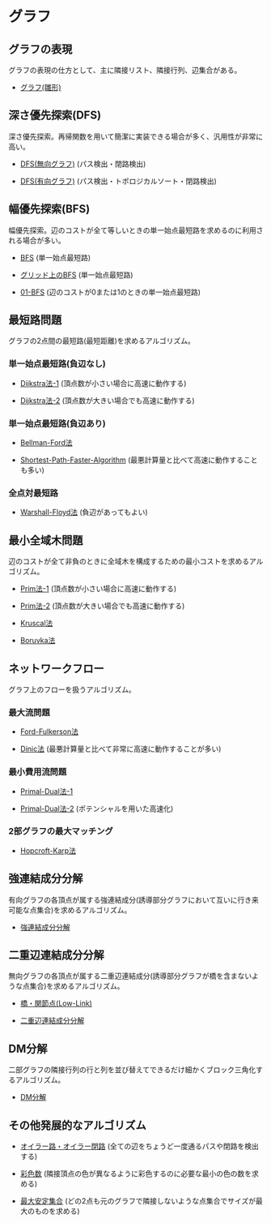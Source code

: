 # グラフ

## グラフの表現
グラフの表現の仕方として、主に隣接リスト、隣接行列、辺集合がある。

- [グラフ(雛形)](https://github.com/tokusakurai/Library/blob/main/Graph/Graph_Template.hpp)

## 深さ優先探索(DFS)
深さ優先探索。再帰関数を用いて簡潔に実装できる場合が多く、汎用性が非常に高い。

- [DFS(無向グラフ)](https://github.com/tokusakurai/Library/blob/main/Graph/DFS_Undirected.hpp) (パス検出・閉路検出)

- [DFS(有向グラフ)](https://github.com/tokusakurai/Library/blob/main/Graph/DFS_Directed.hpp) (パス検出・トポロジカルソート・閉路検出)

## 幅優先探索(BFS)
幅優先探索。辺のコストが全て等しいときの単一始点最短路を求めるのに利用される場合が多い。

- [BFS](https://github.com/tokusakurai/Library/blob/main/Graph/BFS.hpp) (単一始点最短路)

- [グリッド上のBFS](https://github.com/tokusakurai/Library/blob/main/Graph/Grid_BFS.hpp) (単一始点最短路)

- [01-BFS](https://github.com/tokusakurai/Library/blob/main/Graph/01-BFS.hpp) (辺のコストが0または1のときの単一始点最短路)

## 最短路問題
グラフの2点間の最短路(最短距離)を求めるアルゴリズム。

### 単一始点最短路(負辺なし)

- [Dijkstra法-1](https://github.com/tokusakurai/Library/blob/main/Graph/Dijkstra-1.hpp) (頂点数が小さい場合に高速に動作する)

- [Dijkstra法-2](https://github.com/tokusakurai/Library/blob/main/Graph/Dijkstra-2.hpp) (頂点数が大きい場合でも高速に動作する)

### 単一始点最短路(負辺あり)

- [Bellman-Ford法](https://github.com/tokusakurai/Library/blob/main/Graph/Bellman-Ford.hpp)

- [Shortest-Path-Faster-Algorithm](https://github.com/tokusakurai/Library/blob/main/Graph/Shortest_Path_Fast_Algorithm.hpp) (最悪計算量と比べて高速に動作することも多い)

### 全点対最短路

- [Warshall-Floyd法](https://github.com/tokusakurai/Library/blob/main/Graph/Warshall-Floyd.hpp) (負辺があってもよい)

## 最小全域木問題
辺のコストが全て非負のときに全域木を構成するための最小コストを求めるアルゴリズム。

- [Prim法-1](https://github.com/tokusakurai/Library/blob/main/Graph/Prim-1.hpp) (頂点数が小さい場合に高速に動作する)

- [Prim法-2](https://github.com/tokusakurai/Library/blob/main/Graph/Prim-2.hpp) (頂点数が大きい場合でも高速に動作する)

- [Kruscal法](https://github.com/tokusakurai/Library/blob/main/Graph/Kruscal.hpp)

- [Boruvka法](https://github.com/tokusakurai/Library/blob/main/Graph/Boruvka.hpp)

## ネットワークフロー
グラフ上のフローを扱うアルゴリズム。

### 最大流問題

- [Ford-Fulkerson法](https://github.com/tokusakurai/Library/blob/main/Graph/Ford-Fulkerson.hpp)

- [Dinic法](https://github.com/tokusakurai/Library/blob/main/Graph/Dinic.hpp) (最悪計算量と比べて非常に高速に動作することが多い)

### 最小費用流問題

- [Primal-Dual法-1](https://github.com/tokusakurai/Library/blob/main/Graph/Primal-Dual-1.hpp)

- [Primal-Dual法-2](https://github.com/tokusakurai/Library/blob/main/Graph/Primal-Dual-2.hpp) (ポテンシャルを用いた高速化)

### 2部グラフの最大マッチング

- [Hopcroft-Karp法](https://github.com/tokusakurai/Library/blob/main/Graph/Hopcroft-Karp.hpp)

## 強連結成分分解
有向グラフの各頂点が属する強連結成分(誘導部分グラフにおいて互いに行き来可能な点集合)を求めるアルゴリズム。

- [強連結成分分解](https://github.com/tokusakurai/Library/blob/main/Graph/Strongly-Connected_Components.hpp)

## 二重辺連結成分分解
無向グラフの各頂点が属する二重辺連結成分(誘導部分グラフが橋を含まないような点集合)を求めるアルゴリズム。

- [橋・関節点(Low-Link)](https://github.com/tokusakurai/Library/blob/main/Graph/Low_Link.hpp)

- [二重辺連結成分分解](https://github.com/tokusakurai/Library/blob/main/Graph/Two-Edge-Connected_Components.hpp)

## DM分解
二部グラフの隣接行列の行と列を並び替えてできるだけ細かくブロック三角化するアルゴリズム。

- [DM分解](https://github.com/tokusakurai/Library/blob/main/Graph/Dulmage-Mendelsohn_Decomposition.hpp)

## その他発展的なアルゴリズム

- [オイラー路・オイラー閉路](https://github.com/tokusakurai/Library/blob/main/Graph/Eulerian_Trail.hpp) (全ての辺をちょうど一度通るパスや閉路を検出する)

- [彩色数](https://github.com/tokusakurai/Library/blob/main/Graph/Choromatic_Number.hpp) (隣接頂点の色が異なるように彩色するのに必要な最小の色の数を求める)

- [最大安定集合](https://github.com/tokusakurai/Library/blob/main/Graph/Maximum_Independent_Set.hpp) (どの2点も元のグラフで隣接しないような点集合でサイズが最大のものを求める)
